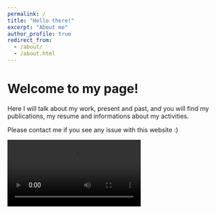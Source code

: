 ```yaml
---
permalink: /
title: "Hello there!"
excerpt: "About me"
author_profile: true
redirect_from: 
  - /about/
  - /about.html
---
```


Welcome to my page!
======
Here I will talk about my work, present and past, and you will find my publications, my resume and informations about my activities.

Please contact me if you see any issue with this website :)

<video src="/files/IMG_7320.MOV" controls="controls" style="max">
</video> 
